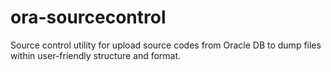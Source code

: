 # ora-sourcecontrol
Source control utility for upload source codes from Oracle DB to dump files within user-friendly structure and format.
